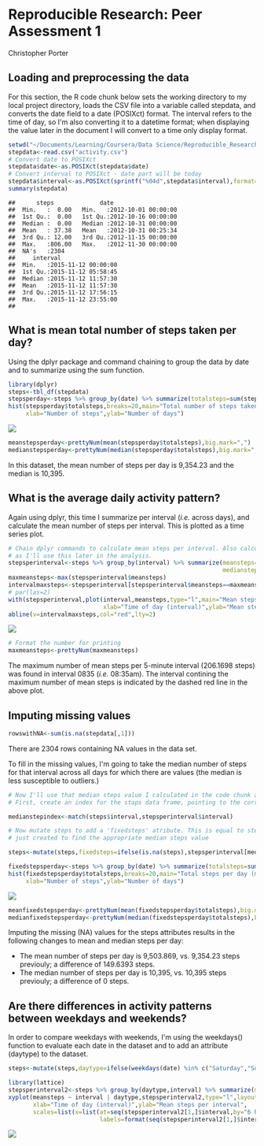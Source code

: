 # Reproducible Research: Peer Assessment 1
Christopher Porter  

## Loading and preprocessing the data

For this section, the R code chunk below sets the working directory to my local project directory, loads the CSV file into a variable called stepdata, and converts the date field to a date (POSIXct) format. The interval refers to the time of day, so I'm also converting it to a datetime format; when displaying the value later in the document I will convert to a time only display format.


```r
setwd("~/Documents/Learning/Coursera/Data Science/Reproducible_Research/RepData_PeerAssessment1")
stepdata<-read.csv("activity.csv")
# Convert date to POSIXct
stepdata$date<-as.POSIXct(stepdata$date)
# Convert interval to POSIXct - date part will be today
stepdata$interval<-as.POSIXct(sprintf("%04d",stepdata$interval),format="%H%M")
summary(stepdata)
```

```
##      steps             date                    
##  Min.   :  0.00   Min.   :2012-10-01 00:00:00  
##  1st Qu.:  0.00   1st Qu.:2012-10-16 00:00:00  
##  Median :  0.00   Median :2012-10-31 00:00:00  
##  Mean   : 37.38   Mean   :2012-10-31 00:25:34  
##  3rd Qu.: 12.00   3rd Qu.:2012-11-15 00:00:00  
##  Max.   :806.00   Max.   :2012-11-30 00:00:00  
##  NA's   :2304                                  
##     interval                  
##  Min.   :2015-11-12 00:00:00  
##  1st Qu.:2015-11-12 05:58:45  
##  Median :2015-11-12 11:57:30  
##  Mean   :2015-11-12 11:57:30  
##  3rd Qu.:2015-11-12 17:56:15  
##  Max.   :2015-11-12 23:55:00  
## 
```

## What is mean total number of steps taken per day?

Using the dplyr package and command chaining to group the data by date and to summarize using the sum function.


```r
library(dplyr)
steps<-tbl_df(stepdata)
stepsperday<-steps %>% group_by(date) %>% summarize(totalsteps=sum(steps,na.rm=T))
hist(stepsperday$totalsteps,breaks=20,main="Total number of steps taken per day",
     xlab="Number of steps",ylab="Number of days")
```

![](PA1_template_files/figure-html/total_steps_per_day-1.png) 

```r
meanstepsperday<-prettyNum(mean(stepsperday$totalsteps),big.mark=",")
medianstepsperday<-prettyNum(median(stepsperday$totalsteps),big.mark=",")
```

In this dataset, the mean number of steps per day is 9,354.23 and the median is 10,395.

## What is the average daily activity pattern?

Again using dplyr, this time I summarize per interval (*i.e.* across days), and calculate the mean number of steps per interval. This is plotted as a time series plot.


```r
# Chain dplyr commands to calculate mean steps per interval. Also calculate median steps per interval
# as I'll use this later in the analysis.
stepsperinterval<-steps %>% group_by(interval) %>% summarize(meansteps=mean(steps,na.rm=T),
                                                             mediansteps=median(steps,na.rm=T))
maxmeansteps<-max(stepsperinterval$meansteps)
intervalmaxsteps<-stepsperinterval[stepsperinterval$meansteps==maxmeansteps,]$interval
# par(las=2)
with(stepsperinterval,plot(interval,meansteps,type="l",main="Mean steps per 5 minute interal",
                           xlab="Time of day (interval)",ylab="Mean steps"))
abline(v=intervalmaxsteps,col="red",lty=2)
```

![](PA1_template_files/figure-html/steps_per_interval-1.png) 

```r
# Format the number for printing
maxmeansteps<-prettyNum(maxmeansteps)
```

The maximum number of mean steps per 5-minute interval (206.1698 steps) was found in interval 0835 (*i.e.* 08:35am). The interval contining the maximum number of mean steps is indicated by the dashed red line in the above plot.

## Imputing missing values


```r
rowswithNA<-sum(is.na(stepdata[,1]))
```

There are 2304 rows containing NA values in the data set.

To fill in the missing values, I'm going to take the median number of steps for that interval across all days for which there are values (the median is less susceptible to outliers.)


```r
# Now I'll use that median steps value I calculated in the code chunk above
# First, create an index for the staps data frame, pointing to the corresponding row in stepsperinterval

medianstepindex<-match(steps$interval,stepsperinterval$interval)

# Now mutate steps to add a 'fixedsteps' atribute. This is equal to steps, but if steps is NA, it uses the index
# just created to find the appropriate median steps value

steps<-mutate(steps,fixedsteps=ifelse(is.na(steps),stepsperinterval[medianstepindex,]$mediansteps,steps))

fixedstepsperday<-steps %>% group_by(date) %>% summarize(totalsteps=sum(fixedsteps,na.rm=T))
hist(fixedstepsperday$totalsteps,breaks=20,main="Total steps per day (missing values replaced with median)",
     xlab="Number of steps",ylab="Number of days")
```

![](PA1_template_files/figure-html/calculate_median_per_interval-1.png) 

```r
meanfixedstepsperday<-prettyNum(mean(fixedstepsperday$totalsteps),big.mark=",")
medianfixedstepsperday<-prettyNum(median(fixedstepsperday$totalsteps),big.mark=",")
```

Imputing the missing (NA) values for the steps attributes results in the following changes to mean and median steps per day:

- The mean number of steps per day is 9,503.869, vs. 9,354.23 steps previouly; a difference of 149.6393 steps. 
- The median number of steps per day is 10,395, vs. 10,395 steps previouly; a difference of 0 steps. 


## Are there differences in activity patterns between weekdays and weekends?

In order to compare weekdays with weekends, I'm using the weekdays() function to evaluate each date in the dataset and to add an attribute (daytype) to the dataset.


```r
steps<-mutate(steps,daytype=ifelse(weekdays(date) %in% c("Saturday","Sunday"),"weekend","weekday"))
```


```r
library(lattice)
stepsperinterval2<-steps %>% group_by(daytype,interval) %>% summarize(meansteps=mean(steps,na.rm=T))
xyplot(meansteps ~ interval | daytype,stepsperinterval2,type="l",layout=c(1,2),
       xlab="Time of day (interval)",ylab="Mean steps per interval",
       scales=list(x=list(at=seq(stepsperinterval2[1,]$interval,by="6 hour",length=5),
                          labels=format(seq(stepsperinterval2[1,]$interval,by="6 hour",length=5),"%H:%M"))))
```

![](PA1_template_files/figure-html/panelplot-1.png) 
